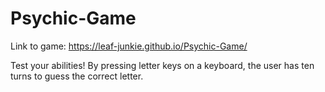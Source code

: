 # Psychic-Game

Link to game: https://leaf-junkie.github.io/Psychic-Game/

Test your abilities! By pressing letter keys on a keyboard, the user has ten turns to guess the correct letter.
